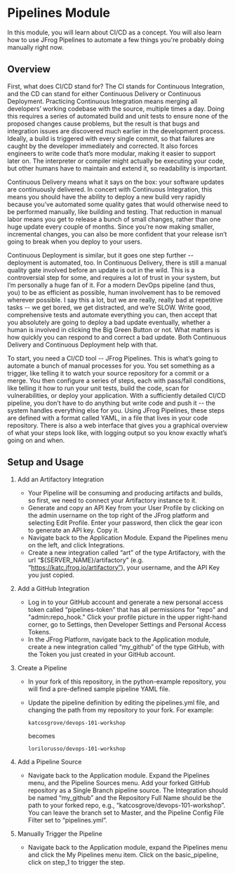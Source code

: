 # Pipelines Module

In this module, you will learn about CI/CD as a concept. You will also learn how to use JFrog Pipelines to automate a few things you're probably doing manually right now.


## Overview

First, what does CI/CD stand for? The CI stands for Continuous Integration, and the CD can stand for either Continuous Delivery or Continuous Deployment. Practicing Continuous Integration means merging all developers’ working codebase with the source, multiple times a day. Doing this requires a series of automated build and unit tests to ensure none of the proposed changes cause problems, but the result is that bugs and integration issues are discovered much earlier in the development process. Ideally, a build is triggered with every single commit, so that failures are caught by the developer immediately and corrected. It also forces engineers to write code that’s more modular, making it easier to support later on. The interpreter or compiler might actually be executing your code, but other humans have to maintain and extend it, so readability is important.

Continuous Delivery means what it says on the box: your software updates are continuously delivered. In concert with Continuous Integration, this means you should have the ability to deploy a new build very rapidly because you’ve automated some quality gates that would otherwise need to be performed manually, like building and testing. That reduction in manual labor means you get to release a bunch of small changes, rather than one huge update every couple of months. Since you’re now making smaller, incremental changes, you can also be more confident that your release isn’t going to break when you deploy to your users. 

Continuous Deployment is similar, but it goes one step further -- deployment is automated, too. In Continuous Delivery, there is still a manual quality gate involved before an update is out in the wild. This is a controversial step for some, and requires a lot of trust in your system, but I’m personally a huge fan of it. For a modern DevOps pipeline (and thus, you) to be as efficient as possible, human involvement has to be removed wherever possible. I say this a lot, but we are really, really bad at repetitive tasks -- we get bored, we get distracted, and we’re SLOW. Write good, comprehensive tests and automate everything you can, then accept that you absolutely are going to deploy a bad update eventually, whether a human is involved in clicking the Big Green Button or not. What matters is how quickly you can respond to and correct a bad update. Both Continuous Delivery and Continuous Deployment help with that. 

To start, you need a CI/CD tool -- JFrog Pipelines. This is what’s going to automate a bunch of manual processes for you. You set something as a trigger, like telling it to watch your source repository for a commit or a merge. You then configure a series of steps, each with pass/fail conditions, like telling it how to run your unit tests, build the code, scan for vulnerabilities, or deploy your application. With a sufficiently detailed CI/CD pipeline, you don’t have to do anything but write code and push it -- the system handles everything else for you. Using JFrog Pipelines, these steps are defined with a format called YAML, in a file that lives in your code repository. There is also a web interface that gives you a graphical overview of what your steps look like, with logging output so you know exactly what’s going on and when.


## Setup and Usage

1. Add an Artifactory Integration
    - Your Pipeline will be consuming and producing artifacts and builds, so first, we need to connect your Artifactory instance to it.
    - Generate and copy an API Key from your User Profile by clicking on the admin username on the top right of the JFrog platform and selecting Edit Profile. Enter your password, then click the gear icon to generate an API key. Copy it.
    - Navigate back to the Application Module. Expand the Pipelines menu on the left, and click Integrations.
    - Create a new integration called “art” of the type Artifactory, with the url “${SERVER_NAME}/artifactory” (e.g. “https://katc.jfrog.io/artifactory”), your username, and the API Key you just copied.

2. Add a GitHub Integration
    - Log in to your GitHub account and generate a new personal access token called “pipelines-token” that has all permissions for "repo" and "admin:repo_hook." Click your profile picture in the upper right-hand corner, go to Settings, then Developer Settings and Personal Access Tokens.
    - In the JFrog Platform, navigate back to the Application module, create a new integration called “my_github” of the type GitHub, with the Token you just created in your GitHub account.

3. Create a Pipeline
    - In your fork of this repository, in the python-example repository, you will find a pre-defined sample pipeline YAML file.
    - Update the pipeline definition by editing the pipelines.yml file, and changing the path from my repository to your fork. For example:

        `katcosgrove/devops-101-workshop`

        becomes

        `lorilorusso/devops-101-workshop`

4. Add a Pipeline Source
    - Navigate back to the Application module. Expand the Pipelines menu, and the Pipeline Sources menu. Add your forked GitHub repository as a Single Branch pipeline source. The Integration should be named “my_github” and the Repository Full Name should be the path to your forked repo, e.g., “katcosgrove/devops-101-workshop”. You can leave the branch set to Master, and the Pipeline Config File Filter set to “pipelines.yml”.

5. Manually Trigger the Pipeline
    - Navigate back to the Application module, expand the Pipelines menu and click the My Pipelines menu item. Click on the basic_pipeline, click on step_1 to trigger the step.